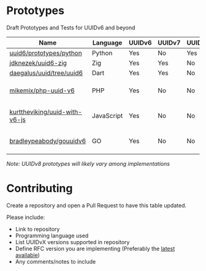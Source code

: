 # Prototypes
Draft Prototypes and Tests for UUIDv6 and beyond

| Name                                                                              | Language   | UUIDv6 | UUIDv7 | UUIDv8 | RFC/Draft                                                                   | Comments                                      |
|-----------------------------------------------------------------------------------|------------|--------|--------|--------|-----------------------------------------------------------------------------|-----------------------------------------------|
| [uuid6/prototypes/python](https://github.com/uuid6/prototypes/tree/main/python)   | Python     | Yes    | No     | Yes    | [01](https://tools.ietf.org/html/draft-peabody-dispatch-new-uuid-format-01) |                                               |
| [jdknezek/uuid6-zig](https://github.com/jdknezek/uuid6-zig)                       | Zig        | Yes    | Yes    | No     | [01](https://tools.ietf.org/html/draft-peabody-dispatch-new-uuid-format-01) |                                               |
| [daegalus/uuid/tree/uuid6](https://github.com/Daegalus/dart-uuid/tree/uuidv6)     | Dart        | Yes    | Yes    | No     | [01](https://tools.ietf.org/html/draft-peabody-dispatch-new-uuid-format-01) |                                               |
| [mikemix/php-uuid-v6](https://github.com/mikemix/php-uuid-v6)                     | PHP        | Yes    | No     | No     | [0x](http://gh.peabody.io/uuidv6/)                                          | Based on Pre-RFC Draft                        |
| [kurttheviking/uuid-with-v6-js](https://github.com/kurttheviking/uuid-with-v6-js) | JavaScript | Yes    | No     | No     | [0x](http://gh.peabody.io/uuidv6/)                                          | Based on Pre-RFC Draft                        |
| [bradleypeabody/gouuidv6](https://github.com/bradleypeabody/gouuidv6)             | GO         | Yes    | No     | No     | [0x](http://gh.peabody.io/uuidv6/)                                          | Based on Pre-RFC Draft                        |

*Note: UUIDv8 prototypes will likely vary among implementations*

# Contributing
Create a repository and open a Pull Request to have this table updated.

Please include:
- Link to repository
- Programming language used
- List UUIDvX versions supported in repository
- Define RFC version you are implementing (Preferably the [latest available](https://datatracker.ietf.org/doc/draft-peabody-dispatch-new-uuid-format/))
- Any comments/notes to include
